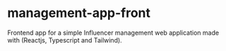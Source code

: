 # management-app-front
 Frontend app for a simple Influencer management web application made with (Reactjs, Typescript and Tailwind).
